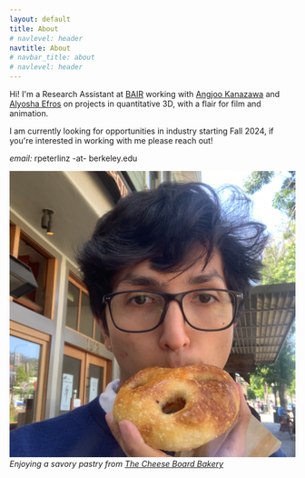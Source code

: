 ```yaml
---
layout: default
title: About
# navlevel: header
navtitle: About
# navbar_title: about
# navlevel: header
---
```

Hi! I'm a Research Assistant at [BAIR](https://bair.berkeley.edu) working with [Angjoo Kanazawa](https://people.eecs.berkeley.edu/~kanazawa/) and [Alyosha Efros](https://people.eecs.berkeley.edu/~efros/) on projects in quantitative 3D, with a flair for film and animation. 

I am currently looking for opportunities in industry starting Fall 2024, if you're interested in working with me please reach out!

*email:* rpeterlinz -at- berkeley.edu

![image](/assets/me.png)
*Enjoying a savory pastry from [The Cheese Board Bakery](https://cheeseboardcollective.coop)*
